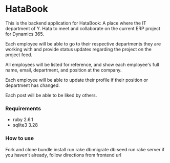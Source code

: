 # HataBook
This is the backend application for HataBook: A place where the IT department of Y. Hata to meet and collaborate on the current ERP project for Dynamics 365.

Each employee will be able to go to their respective departments they are working with and provide status updates regarding the project on the project feed.

All employees will be listed for reference, and show each employee's full name, email, department, and position at the company.

Each employee will be able to update their profile if their position or department has changed.

Each post will be able to be liked by others.

### Requirements
* ruby 2.6.1
* sqlite3 3.28


### How to use
Fork and clone
bundle install
run rake db:migrate db:seed
run rake server
if you haven't already, follow directions from frontend url

